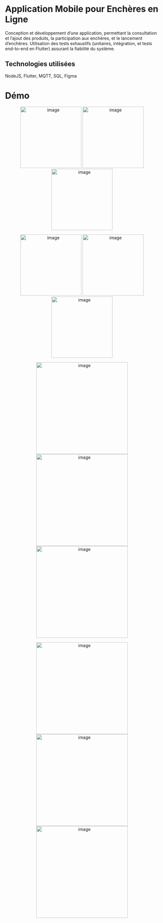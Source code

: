 # Application Mobile pour Enchères en Ligne

Conception et développement d’une application, permettant la consultation et l’ajout des produits, la participation aux enchères, et le lancement d’enchères.
Utilisation des tests exhaustifs (unitaires, intégration, et tests end-to-end en Flutter) assurant la fiabilité du système.

## Technologies utilisées

NodeJS, Flutter, MQTT, SQL, Figma


# Démo

<p align="center">
  <img src="https://github.com/soumayaAkil/BidApp/blob/master/bid.PNG" width="200" alt="image"/>
  <img src="https://github.com/soumayaAkil/BidApp/blob/master/bidfin.PNG" width="200" alt="image"/> 
  <img src="https://github.com/soumayaAkil/BidApp/blob/master/home.PNG" width="200" alt="image"/>
</p>
<p align="center">
  <img src="https://github.com/soumayaAkil/BidApp/blob/master/inscritbid.PNG" width="200" alt="image"/>
  <img src="https://github.com/soumayaAkil/BidApp/blob/master/login.PNG" width="200" alt="image"/>
  <img src="https://github.com/soumayaAkil/BidApp/blob/master/detailprod.PNG" width="200" alt="image"/> 
</p>


<p align="center">
  <img src="https://github.com/soumayaAkil/BidApp/blob/master/bid.PNG" width="300" alt="image"/>
  <img src="https://github.com/soumayaAkil/BidApp/blob/master/bidfin.PNG" width="300" alt="image"/> 
  <img src="https://github.com/soumayaAkil/BidApp/blob/master/home.PNG" width="300" alt="image"/>
</p>
<p align="center">
  <img src="https://github.com/soumayaAkil/BidApp/blob/master/inscritbid.PNG" width="300" alt="image"/>
  <img src="https://github.com/soumayaAkil/BidApp/blob/master/login.PNG" width="300" alt="image"/>
  <img src="https://github.com/soumayaAkil/BidApp/blob/master/detailprod.PNG" width="300" alt="image"/> 
</p>
